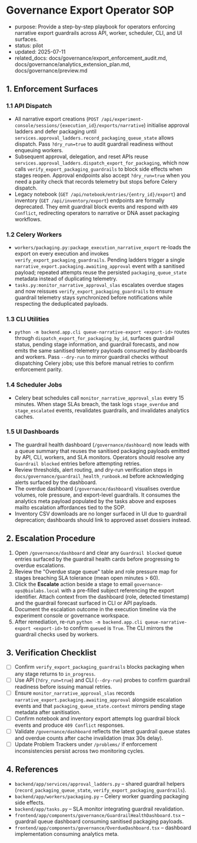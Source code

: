 # Governance Export Operator SOP

- purpose: Provide a step-by-step playbook for operators enforcing narrative export guardrails across API, worker, scheduler, CLI, and UI surfaces.
- status: pilot
- updated: 2025-07-11
- related_docs: docs/governance/export_enforcement_audit.md, docs/governance/analytics_extension_plan.md, docs/governance/preview.md

## 1. Enforcement Surfaces

### 1.1 API Dispatch
- All narrative export creations (`POST /api/experiment-console/sessions/{execution_id}/exports/narrative`) initialise approval ladders and defer packaging until `services.approval_ladders.record_packaging_queue_state` allows dispatch. Pass `?dry_run=true` to audit guardrail readiness without enqueuing workers.
- Subsequent approval, delegation, and reset APIs reuse `services.approval_ladders.dispatch_export_for_packaging`, which now calls `verify_export_packaging_guardrails` to block side effects when stages reopen. Approval endpoints also accept `?dry_run=true` when you need a parity check that records telemetry but stops before Celery dispatch.
- Legacy notebook (`GET /api/notebook/entries/{entry_id}/export`) and inventory (`GET /api/inventory/export`) endpoints are formally deprecated. They emit guardrail block events and respond with `409 Conflict`, redirecting operators to narrative or DNA asset packaging workflows.

### 1.2 Celery Workers
- `workers/packaging.py:package_execution_narrative_export` re-loads the export on every execution and invokes `verify_export_packaging_guardrails`. Pending ladders trigger a single `narrative_export.packaging.awaiting_approval` event with a sanitised payload; repeated attempts reuse the persisted `packaging_queue_state` metadata instead of duplicating telemetry.
- `tasks.py:monitor_narrative_approval_slas` escalates overdue stages and now reissues `verify_export_packaging_guardrails` to ensure guardrail telemetry stays synchronized before notifications while respecting the deduplicated payloads.

### 1.3 CLI Utilities
- `python -m backend.app.cli queue-narrative-export <export-id>` routes through `dispatch_export_for_packaging_by_id`, surfaces guardrail status, pending stage information, and guardrail forecasts, and now emits the same sanitised telemetry payloads consumed by dashboards and workers. Pass `--dry-run` to mirror guardrail checks without dispatching Celery jobs; use this before manual retries to confirm enforcement parity.

### 1.4 Scheduler Jobs
- Celery beat schedules call `monitor_narrative_approval_slas` every 15 minutes. When stage SLAs breach, the task logs `stage_overdue` and `stage_escalated` events, revalidates guardrails, and invalidates analytics caches.

### 1.5 UI Dashboards
- The guardrail health dashboard (`/governance/dashboard`) now leads with a queue summary that reuses the sanitised packaging payloads emitted by API, CLI, workers, and SLA monitors. Operators should resolve any `Guardrail blocked` entries before attempting retries.
- Review thresholds, alert routing, and dry-run verification steps in `docs/governance/guardrail_health_runbook.md` before acknowledging alerts surfaced by the dashboard.
- The overdue dashboard (`/governance/dashboard`) visualises overdue volumes, role pressure, and export-level guardrails. It consumes the analytics meta payload populated by the tasks above and exposes mailto escalation affordances tied to the SOP.
- Inventory CSV downloads are no longer surfaced in UI due to guardrail deprecation; dashboards should link to approved asset dossiers instead.

## 2. Escalation Procedure

1. Open `/governance/dashboard` and clear any `Guardrail blocked` queue entries surfaced by the guardrail health cards before progressing to overdue escalations.
2. Review the "Overdue stage queue" table and role pressure map for stages breaching SLA tolerance (mean open minutes > 60).
3. Click the **Escalate** action beside a stage to email `governance-ops@biolabs.local` with a pre-filled subject referencing the export identifier. Attach context from the dashboard (role, detected timestamp) and the guardrail forecast surfaced in CLI or API payloads.
4. Document the escalation outcome in the execution timeline via the experiment console or governance workspace.
5. After remediation, re-run `python -m backend.app.cli queue-narrative-export <export-id>` to confirm `queued` is `True`. The CLI mirrors the guardrail checks used by workers.

## 3. Verification Checklist

- [ ] Confirm `verify_export_packaging_guardrails` blocks packaging when any stage returns to `in_progress`.
- [ ] Use API (`?dry_run=true`) and CLI (`--dry-run`) probes to confirm guardrail readiness before issuing manual retries.
- [ ] Ensure `monitor_narrative_approval_slas` records `narrative_export.packaging.awaiting_approval` alongside escalation events and that `packaging_queue_state.context` mirrors pending stage metadata after sanitisation.
- [ ] Confirm notebook and inventory export attempts log guardrail block events and produce `409 Conflict` responses.
- [ ] Validate `/governance/dashboard` reflects the latest guardrail queue states and overdue counts after cache invalidation (max 30s delay).
- [ ] Update Problem Trackers under `/problems/` if enforcement inconsistencies persist across two monitoring cycles.

## 4. References

- `backend/app/services/approval_ladders.py` – shared guardrail helpers (`record_packaging_queue_state`, `verify_export_packaging_guardrails`).
- `backend/app/workers/packaging.py` – Celery worker guarding packaging side effects.
- `backend/app/tasks.py` – SLA monitor integrating guardrail revalidation.
- `frontend/app/components/governance/GuardrailHealthDashboard.tsx` – guardrail queue dashboard consuming sanitised packaging payloads.
- `frontend/app/components/governance/OverdueDashboard.tsx` – dashboard implementation consuming analytics meta.
